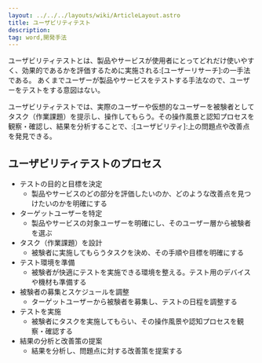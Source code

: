 ```yaml
---
layout: ../../../layouts/wiki/ArticleLayout.astro
title: ユーザビリティテスト
description:
tag: word,開発手法
---
```


ユーザビリティテストとは、製品やサービスが使用者にとってどれだけ使いやすく、効果的であるかを評価するために実施される:[ユーザーリサーチ]:の一手法である。
あくまでユーザーが製品やサービスをテストする手法なので、ユーザーをテストをする意図はない。

ユーザビリティテストでは、実際のユーザーや仮想的なユーザーを被験者としてタスク（作業課題）を提示し、操作してもらう。その操作風景と認知プロセスを観察・確認し、結果を分析することで、:[ユーザビリティ]:上の問題点や改善点を発見できる。

## ユーザビリティテストのプロセス
- テストの目的と目標を決定
    - 製品やサービスのどの部分を評価したいのか、どのような改善点を見つけたいのかを明確にする
- ターゲットユーザーを特定
    - 製品やサービスの対象ユーザーを明確にし、そのユーザー層から被験者を選ぶ
- タスク（作業課題）を設計
    - 被験者に実施してもらうタスクを決め、その手順や目標を明確にする
- テスト環境を準備
    - 被験者が快適にテストを実施できる環境を整える。テスト用のデバイスや機材も準備する
- 被験者の募集とスケジュールを調整
    - ターゲットユーザーから被験者を募集し、テストの日程を調整する
- テストを実施
    - 被験者にタスクを実施してもらい、その操作風景や認知プロセスを観察・確認する
- 結果の分析と改善策の提案
    - 結果を分析し、問題点に対する改善策を提案する
